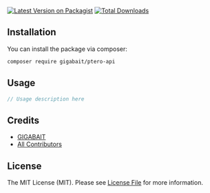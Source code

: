 [![Latest Version on Packagist](https://img.shields.io/packagist/v/gigabait/ptero-api.svg?style=flat-square)](https://packagist.org/packages/gigabait/ptero-api)
[![Total Downloads](https://img.shields.io/packagist/dt/gigabait/ptero-api.svg?style=flat-square)](https://packagist.org/packages/gigabait/ptero-api)


## Installation

You can install the package via composer:

```bash
composer require gigabait/ptero-api
```

## Usage

```php
// Usage description here
```

## Credits

-   [GIGABAIT](https://github.com/gigabait93)
-   [All Contributors](../../contributors)

## License

The MIT License (MIT). Please see [License File](LICENSE) for more information.

